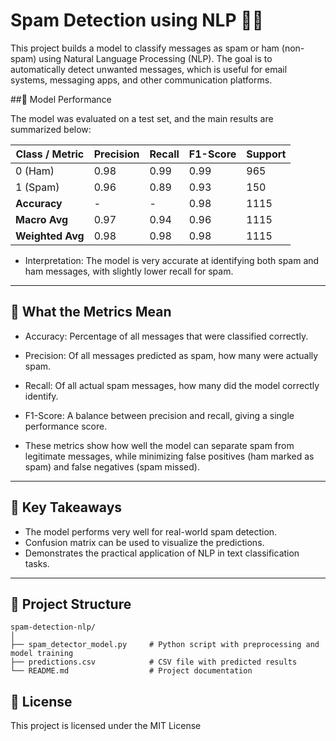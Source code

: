 # Spam Detection using NLP 📩🤖

This project builds a model to classify messages as spam or ham (non-spam) using Natural Language Processing (NLP).
The goal is to automatically detect unwanted messages, which is useful for email systems, messaging apps, and other communication platforms.

##🔹 Model Performance

The model was evaluated on a test set, and the main results are summarized below:

| Class / Metric   | Precision | Recall | F1-Score | Support |
|-----------------|-----------|--------|----------|---------|
| 0 (Ham)         | 0.98      | 0.99   | 0.99     | 965     |
| 1 (Spam)        | 0.96      | 0.89   | 0.93     | 150     |
| **Accuracy**    | -         | -      | 0.98     | 1115    |
| **Macro Avg**   | 0.97      | 0.94   | 0.96     | 1115    |
| **Weighted Avg**| 0.98      | 0.98   | 0.98     | 1115    |
- Interpretation: The model is very accurate at identifying both spam and ham messages, with slightly lower recall for spam.
---

## 🔹 What the Metrics Mean
- Accuracy: Percentage of all messages that were classified correctly.
- Precision: Of all messages predicted as spam, how many were actually spam.
- Recall: Of all actual spam messages, how many did the model correctly identify.
- F1-Score: A balance between precision and recall, giving a single performance score.

- These metrics show how well the model can separate spam from legitimate messages, while minimizing false positives (ham marked as spam) and false negatives (spam missed).

---

## 🔹 Key Takeaways
- The model performs very well for real-world spam detection.
- Confusion matrix can be used to visualize the predictions.
- Demonstrates the practical application of NLP in text classification tasks.
---
## 🔹 Project Structure
````
spam-detection-nlp/
│
├── spam_detector_model.py     # Python script with preprocessing and model training
├── predictions.csv            # CSV file with predicted results
└── README.md                  # Project documentation
````
## 🔹 License
This project is licensed under the MIT License 
